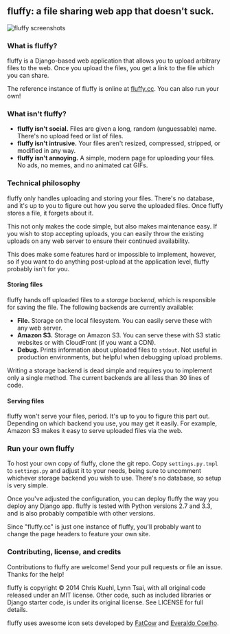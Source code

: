 ## fluffy: a file sharing web app that doesn't suck.

![fluffy screenshots](http://i.fluffy.cc/sx8c22NDDBw2hG0slzZVLM2ZW2FHw0j5.png)

### What is fluffy?

fluffy is a Django-based web application that allows you to upload arbitrary
files to the web. Once you upload the files, you get a link to the file which
you can share.

The reference instance of fluffy is online at [fluffy.cc](http://fluffy.cc/).
You can also run your own!

### What isn't fluffy?

* **fluffy isn't social.** Files are given a long, random (unguessable) name.
  There's no upload feed or list of files.
* **fluffy isn't intrusive.** Your files aren't resized, compressed, stripped,
  or modified in any way.
* **fluffy isn't annoying.** A simple, modern page for uploading your files. No
  ads, no memes, and no animated cat GIFs.

### Technical philosophy

fluffy only handles uploading and storing your files. There's no database, and
it's up to you to figure out how you serve the uploaded files. Once fluffy
stores a file, it forgets about it.

This not only makes the code simple, but also makes maintenance easy. If you
wish to stop accepting uploads, you can easily throw the existing uploads on
any web server to ensure their continued availability.

This does make some features hard or impossible to implement, however, so if
you want to do anything post-upload at the application level, fluffy probably
isn't for you.

#### Storing files

fluffy hands off uploaded files to a *storage backend*, which is responsible
for saving the file. The following backends are currently available:

* **File.** Storage on the local filesystem. You can easily serve these with
  any web server.
* **Amazon S3.** Storage on Amazon S3. You can serve these with S3 static
  websites or with CloudFront (if you want a CDN).
* **Debug.** Prints information about uploaded files to `stdout`. Not useful in
  production environments, but helpful when debugging upload problems.

Writing a storage backend is dead simple and requires you to implement only a
single method. The current backends are all less than 30 lines of code.

#### Serving files

fluffy won't serve your files, period. It's up to you to figure this part out.
Depending on which backend you use, you may get it easily. For example, Amazon
S3 makes it easy to serve uploaded files via the web.

### Run your own fluffy

To host your own copy of fluffy, clone the git repo. Copy `settings.py.tmpl` to
`settings.py` and adjust it to your needs, being sure to uncomment whichever
storage backend you wish to use. There's no database, so setup is very simple.

Once you've adjusted the configuration, you can deploy fluffy the way you
deploy any Django app. fluffy is tested with Python versions 2.7 and 3.3, and
is also probably compatible with other versions.

Since "fluffy.cc" is just one instance of fluffy, you'll probably want to
change the page headers to feature your own site.

### Contributing, license, and credits

Contributions to fluffy are welcome! Send your pull requests or file an issue.
Thanks for the help!

fluffy is copyright &copy; 2014 Chris Kuehl, Lynn Tsai, with all original code
released under an MIT license. Other code, such as included libraries or Django
starter code, is under its original license. See LICENSE for full details.

fluffy uses awesome icon sets developed by
[FatCow](http://www.fatcow.com/free-icons) and [Everaldo
Coelho](http://www.everaldo.com/).

